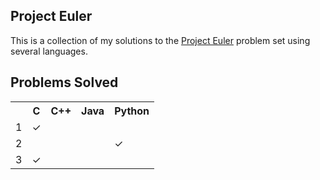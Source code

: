Project Euler
--------------
This is a collection of my solutions to the [Project Euler][1] problem set using several languages.

[1]: http://projecteuler.net/

Problems Solved
-------------------

<table>
    <tr>
        <th></th><th>C</th><th>C++</th><th>Java</th><th>Python</th>
    </tr>
    <tr>
        <td>1</td><td>✓</td><td></td><td></td><td></td>
    </tr>
    <tr>
        <td>2</td><td></td><td></td><td></td><td>✓</td>
    </tr>
    <tr>
        <td>3</td><td>✓</td><td></td><td></td><td></td>
    </tr>
</table>
